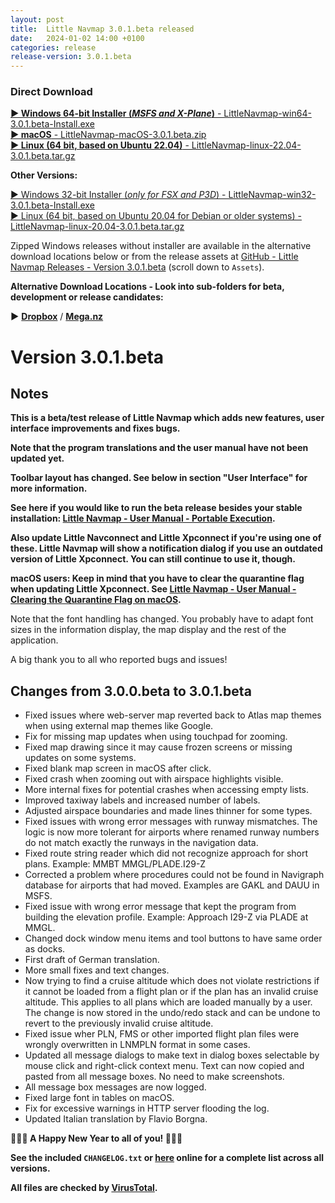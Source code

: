 ```yaml
---
layout: post
title:  Little Navmap 3.0.1.beta released
date:   2024-01-02 14:00 +0100
categories: release
release-version: 3.0.1.beta
---
```


### Direct Download

[**► Windows 64-bit Installer \(*MSFS and X-Plane*\)** - LittleNavmap-win64-3.0.1.beta-Install.exe](https://github.com/albar965/littlenavmap/releases/download/v3.0.1.beta/LittleNavmap-win64-3.0.1.beta-Install.exe)<br/>
[**► macOS** - LittleNavmap-macOS-3.0.1.beta.zip](https://github.com/albar965/littlenavmap/releases/download/v3.0.1.beta/LittleNavmap-macOS-3.0.1.beta.zip)<br/>
[**► Linux \(64 bit, based on Ubuntu 22.04\)** - LittleNavmap-linux-22.04-3.0.1.beta.tar.gz](https://github.com/albar965/littlenavmap/releases/download/v3.0.1.beta/LittleNavmap-linux-22.04-3.0.1.beta.tar.gz)

**Other Versions:**

[► Windows 32-bit Installer \(*only for FSX and P3D*\) - LittleNavmap-win32-3.0.1.beta-Install.exe](https://github.com/albar965/littlenavmap/releases/download/v3.0.1.beta/LittleNavmap-win32-3.0.1.beta-Install.exe)<br/>
[► Linux \(64 bit, based on Ubuntu 20.04 for Debian or older systems\) - LittleNavmap-linux-20.04-3.0.1.beta.tar.gz](https://github.com/albar965/littlenavmap/releases/download/v3.0.1.beta/LittleNavmap-linux-20.04-3.0.1.beta.tar.gz)

Zipped Windows releases without installer are available in the alternative download locations below or from the release assets at [GitHub - Little Navmap Releases - Version 3.0.1.beta](https://github.com/albar965/littlenavmap/releases/v3.0.1.beta) \(scroll down to `Assets`\).

**Alternative Download Locations - Look into sub-folders for beta, development or release candidates:**

**►** [**Dropbox**](https://www.dropbox.com/sh/eh446yent4rz3uq/AACg8vMEmX8AxY_5Hjpt90kWa) / [**Mega.nz**](https://mega.nz/#F!iOZHlIab!65qqRGToUUCxiSMmzbab1w)
# Version 3.0.1.beta

## Notes

**This is a beta/test release of Little Navmap which adds new features, user interface improvements and fixes bugs.**

**Note that the program translations and the user manual have not been updated yet.**

**Toolbar layout has changed. See below in section "User Interface" for more information.**

**See here if you would like to run the beta release besides your stable installation:
[Little Navmap - User Manual - Portable Execution](https://www.littlenavmap.org/manuals/littlenavmap/release/latest/en/INSTALLATION.html#portable-execution).**

**Also update Little Navconnect and Little Xpconnect if you're using one of these.
Little Navmap will show a notification dialog if you use an outdated version of Little Xpconnect.
You can still continue to use it, though.**

**macOS users: Keep in mind that you have to clear the quarantine flag when updating Little Xpconnect. See
[Little Navmap - User Manual - Clearing the Quarantine Flag on macOS](https://www.littlenavmap.org/manuals/littlenavmap/release/latest/en/XPCONNECT.html#clearing-the-quarantine-flag-on-macos).**

Note that the font handling has changed. You probably have to adapt font sizes in the information display, the
map display and the rest of the application.

A big thank you to all who reported bugs and issues!

## Changes from 3.0.0.beta to 3.0.1.beta

* Fixed issues where web-server map reverted back to Atlas map themes when using external map
  themes like Google.
* Fix for missing map updates when using touchpad for zooming.
* Fixed map drawing since it may cause frozen screens or missing updates on some systems.
* Fixed blank map screen in macOS after click.
* Fixed crash when zooming out with airspace highlights visible.
* More internal fixes for potential crashes when accessing empty lists.
* Improved taxiway labels and increased number of labels.
* Adjusted airspace boundaries and made lines thinner for some types.
* Fixed issues with wrong error messages with runway mismatches. The logic is now more tolerant for
  airports where renamed runway numbers do not match exactly the runways in the navigation data.
* Fixed route string reader which did not recognize approach for short plans.
  Example: MMBT MMGL/PLADE.I29-Z
* Corrected a problem where procedures could not be found in Navigraph database for airports that
  had moved. Examples are GAKL and DAUU in MSFS.
* Fixed issue with wrong error message that kept the program from building the elevation profile.
  Example: Approach I29-Z via PLADE at MMGL.
* Changed dock window menu items and tool buttons to have same order as docks.
* First draft of German translation.
* More small fixes and text changes.
* Now trying to find a cruise altitude which does not violate restrictions if it cannot be loaded
  from a flight plan or if the plan has an invalid cruise altitude. This applies to all plans
  which are loaded manually by a user. The change is now stored in the undo/redo stack and can be
  undone to revert to the previously invalid cruise altitude.
* Fixed issue wher PLN, FMS or other imported flight plan files were wrongly overwritten in LNMPLN
  format in some cases.
* Updated all message dialogs to make text in dialog boxes selectable by mouse click and
  right-click context menu. Text can now copied and pasted from all message boxes. No need
  to make screenshots.
* All message box messages are now logged.
* Fixed large font in tables on macOS.
* Fix for excessive warnings in HTTP server flooding the log.
* Updated Italian translation by Flavio Borgna.

**🎉🎉🎉 A Happy New Year to all of you! 🎉🎉🎉**

**See the included `CHANGELOG.txt` or [here](https://github.com/albar965/littlenavmap/blob/v3.0.1.beta/CHANGELOG.txt) online for a complete list across all versions.**

**All files are checked by [VirusTotal](https://www.virustotal.com).**
